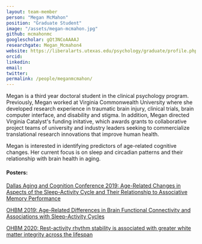 ```yaml
---
layout: team-member
person: "Megan McMahon"
position: "Graduate Student"
image: "/assets/megan-mcmahon.jpg"
github: mcmahonmc
googlescholar: gQt3NCoAAAAJ
researchgate: Megan_Mcmahon4
website: https://liberalarts.utexas.edu/psychology/graduate/profile.php?id=mcm5324
orcid: 
linkedin:
email:
twitter:
permalink: /people/meganmcmahon/
---
```


Megan is a third year doctoral student in the clinical psychology program. Previously, Megan worked at Virginia Commonwealth University where she developed research experience in traumatic brain injury, clinical trials, brain computer interface, and disability and stigma. In addition, Megan directed Virginia Catalyst's funding initative, which awards grants to collaborative project teams of university and industry leaders seeking to commercialize translational research innovations that improve human health.

Megan is interested in identifying predictors of age-related cognitive changes. Her current focus is on sleep and circadian patterns and their relationship with brain health in aging.

#### Posters:

[Dallas Aging and Cognition Conference 2019: Age-Related Changes in Aspects of the Sleep-Activity Cycle and Their Relationship to Associative Memory Performance](/assets/posters/DACC#32;Poster#32;McMahon.pdf) <br>

[OHBM 2019: Age-Related Differences in Brain Functional Connectivity and Associations with Sleep-Activity Cycles](/assets/posters/McMahon#32;OHBM#32;Poster.pdf) <br>

[OHBM 2020: Rest-activity rhythm stability is associated with greater white matter integrity across the lifespan](/assets/posters/mcmahon_ohbm_2020.jpg) <br>
